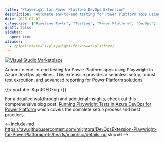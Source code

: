 ```yaml
---
title: "Playwright for Power Platform DevOps Extension"
description: "Automate end-to-end testing for Power Platform apps using Playwright in Azure DevOps pipelines. Zero-config setup, advanced reporting, and multi-browser support."
date: 2025-07-02
categories: ["Pipeline Tools", "Testing", "Power Platform", "DevOps"]
draft: false
sidebar:
  open: true
aliases:
  - /pipeline-tools/playwright-for-power-platform/
---
```


[![Visual Studio Marketplace](https://img.shields.io/badge/Marketplace-View%20Extension-blue?logo=visual-studio)](https://marketplace.visualstudio.com/items?itemName=mightoraio.mightora-playwright-for-power-platform) 

Automate end-to-end testing for Power Platform apps using Playwright in Azure DevOps pipelines. This extension provides a seamless setup, robust test execution, and advanced reporting for Power Platform solutions.

{{< youtube IKgxUOEDFog >}}

For a detailed walkthrough and additional insights, check out this comprehensive blog post: [Running Playwright Tests in Azure DevOps for Power Platform](https://techtweedie.github.io/posts/250702-running-playwright-tests-in-azure-devops-for-power-platform/) which covers the complete setup process and best practices.


<--include-md https://raw.githubusercontent.com/mightora/DevOpsExtension-Playwright-for-PowerPlatform/refs/heads/main/src/details.md skip=6 -->